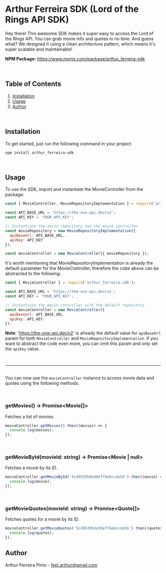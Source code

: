 # Arthur Ferreira SDK (Lord of the Rings API SDK)

Hey there! This awesome SDK makes it super easy to access the Lord of the Rings API. You can grab movie info and quotes in no time. And guess what? We designed it using a clean architecture pattern, which means it's super scalable and maintainable!

**NPM Package:** https://www.npmjs.com/package/arthur_ferreira-sdk

<br/>

## Table of Contents
1. [Installation](#installation)
2. [Usage](#usage)
3. [Author](#author)

<br/>

## Installation

To get started, just run the following command in your project:

    npm install arthur_ferreira-sdk

<br/>

## Usage

To use the SDK, import and instantiate the MovieController from the package:

```javascript
const { MovieController, MovieRepositoryImplementation } = require('arthur_ferreira-sdk');

const API_BASE_URL = 'https://the-one-api.dev/v2';
const API_KEY = 'YOUR_API_KEY';

// Instantiate the movie repository and the movie controller
const movieRepository = new MovieRepositoryImplementation({ 
  apiBaseUrl: API_BASE_URL, 
  apiKey: API_KEY 
});

const movieController = new MovieController({ movieRepository });
```

It's worth mentioning that MovieRepositoryImplementation is already the default parameter for the MovieController, therefore the cobe above can be abstracted to the following:

```javascript
const { MovieController } = require('arthur_ferreira-sdk');

const API_BASE_URL = 'https://the-one-api.dev/v2';
const API_KEY = 'YOUR_API_KEY';

// Instantiate the movie controller with the default repository
const movieController = new MovieController({ 
  apiBaseUrl: API_BASE_URL, 
  apiKey: API_KEY 
});
```

**Note**: 'https://the-one-api.dev/v2' is already the default value for `apiBaseUrl` param for both `MovieController` and `MovieRepositoryImplementation`. If you want to abstract the code even more, you can omit this param and only set the `apiKey` value.

<br/>

---

<br/>You can now use the `movieController` instance to access movie data and quotes using the following methods:

<br/>

### **getMovies() -> Promise<Movie[]>**
Fetches a list of movies.

```javascript
movieController.getMovies().then((movies) => {
  console.log(movies);
});
```
<br/>

### **getMovieById(movieId: string) -> Promise<Movie | null>**
Fetches a movie by its ID.

```javascript
movieController.getMovieById('5cd95395de30eff6ebccde56').then((movie) => {
  console.log(movie);
});
```

<br/>

### **getMovieQuotes(movieId: string) -> Promise<Quote[]>**
Fetches quotes for a movie by its ID.

```javascript
movieController.getMovieQuotes('5cd95395de30eff6ebccde56').then((quotes) => {
  console.log(quotes);
});

```

## Author

Arthur Ferreira Pinto - fepi.arthur@gmail.com